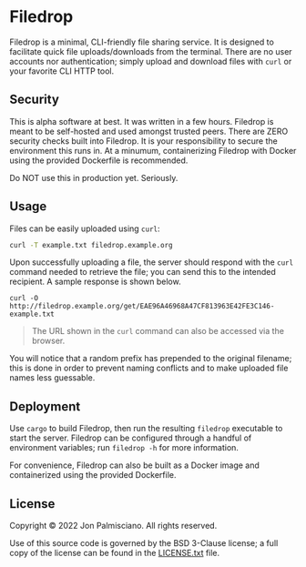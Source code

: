 # Filedrop

Filedrop is a minimal, CLI-friendly file sharing service. It is designed to
facilitate quick file uploads/downloads from the terminal. There are no user
accounts nor authentication; simply upload and download files with `curl` or
your favorite CLI HTTP tool.

## Security

This is alpha software at best. It was written in a few hours. Filedrop is meant
to be self-hosted and used amongst trusted peers. There are ZERO security
checks built into Filedrop. It is your responsibility to secure the environment
this runs in. At a minumum, containerizing Filedrop with Docker using the
provided Dockerfile is recommended.

Do NOT use this in production yet. Seriously.

## Usage

Files can be easily uploaded using `curl`:

```sh
curl -T example.txt filedrop.example.org
```

Upon successfully uploading a file, the server should respond with the `curl`
command needed to retrieve the file; you can send this to the intended
recipient. A sample response is shown below.

```
curl -O http://filedrop.example.org/get/EAE96A46968A47CF813963E42FE3C146-example.txt
```

> The URL shown in the `curl` command can also be accessed via the browser.

You will notice that a random prefix has prepended to the original filename;
this is done in order to prevent naming conflicts and to make uploaded file
names less guessable.

## Deployment

Use `cargo` to build Filedrop, then run the resulting `filedrop` executable to
start the server. Filedrop can be configured through a handful of environment
variables; run `filedrop -h` for more information.

For convenience, Filedrop can also be built as a Docker image and containerized
using the provided Dockerfile.

## License

Copyright &copy; 2022 Jon Palmisciano. All rights reserved.

Use of this source code is governed by the BSD 3-Clause license; a full copy of
the license can be found in the [LICENSE.txt](LICENSE.txt) file.
